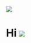 
<img src= "https://github.com/star-daughter/star-daughter/assets/149667119/2a21a2ae-e0f3-4164-b25b-94ca1134e845">

Hi ![](https://user-images.githubusercontent.com/18350557/176309783-0785949b-9127-417c-8b55-ab5a4333674e.gif) 
============================================================================================================================
